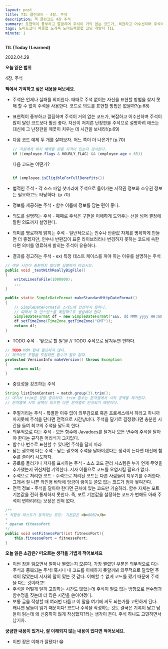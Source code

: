 ```yaml
---
layout: post
title: TIL 클린코드 - 4장. 주석
description: 책 클린코드 4장 주석
summary: 표현력이 풍부하고 깔끔하며 주석이 거의 없는 코드가, 복잡하고 어수선하며 주석이 많이 달린 코드보다 훨신 좋다.
tags: 노마드코더 북클럽 노개북 노마드북클럽 코딩 개발자 TIL
minute: 1
---
```


**TIL (Today I Learned)**

2022.04.29

**오늘 읽은 범위**

4장. 주석

**책에서 기억하고 싶은 내용을 써보세요.**

- 주석은 언제나 실패를 의미한다. 때때로 주석 없이는 자신을 표현할 방법을 찾지 못해 할 수 없이 주석을 사용한다. 코드로 의도를 표현할 방법은 없을까?(p.68)
- 표현력이 풍부하고 깔끔하며 주석이 거의 없는 코드가, 복잡하고 어수선하며 주석이 많이 달린 코드보다 훨신 좋다. 자신이 저지른 난장판을 주석으로 설명하려 애쓰는 대신에 그 난장판을 깨끗이 치우는 데 시간을 보내라!(p.69)
- 다음 코드 예제 두 개를 살펴보자. 어느 쪽이 더 나은가? (p.70)

  ```java
  // 직원에게 복지 혜택을 받을 자격이 있는지 검사한다.
  if ((employee.flags & HOURLY_FLAG) && (employee.age > 65))
  ```

  다음 코드는 어떤가?

  ```java

  if (employee.isEligibleForFullBenefits())
  ```

- 법적인 주석 - 각 소스 파일 첫머리에 주석으로 들어가는 저작권 정보와 소유권 정보는 필요하고도 타당하다. (p.70)
- 정보를 제공하는 주석 - 함수 이름에 정보를 담는 편이 좋다.
- 의도를 설명하는 주석 - 때때로 주석은 구현을 이해하게 도와주는 선을 넘어 결정에 깔린 의도까지 설명한다.
- 의미를 명료하게 밝히는 주석 - 일반적으로는 인수나 반환값 자체를 명확하게 만들면 더 좋겠지만, 인수나 반환값이 표준 라이브러리나 변경하지 못하는 코드에 속한다면 의미를 명료하게 밝히는 주석이 유용하다.
- 결과를 경고하는 주석 - ex) 특정 테스트 케이스를 꺼야 하는 이유를 설명하는 주석

```java
// 여유 시간이 충분하지 않다면 실행하지 마십시오.
public void _testWithReallyBigFile()
{
	writeLinesToFile(1000000);
	...
}

public static SimpleDateFormat makeStandardHttpDateFormat()
{
	// SimpleDateFormat은 스레드에 안전하지 못하다.
	// 따라서 각 인스턴스를 독립적으로 생성해야 한다.
	SimpleDateFormat df = new SimpleDateFormat("EEE, dd MMM yyyy HH:mm:ss z");
	df.setTimeZone(TimeZone.getTimeZone("GMT"));
	return df;
}
```

- TODO 주석 - ‘앞으로 할 일'을 // TODO 주석으로 남겨두면 편하다.

```java
// TODO-MdM 현재 필요하지 않다.
// 체크아웃 모델을 도입하면 함수가 필요 없다.
protected VersionInfo makeVersion() throws Exception
{
	return null;
}
```

- 중요성을 강조하는 주석

```java
String listItemContent = match.group(3).trim();
// 여기서 trim은 정말 중요하다. trim 함수는 문자열에서 시작 공백을 제거한다.
// 문자열에 시작 공백이 있으면 다른 문자열로 인식되기 때문이다.
```

- 주절거리는 주석 - 특별한 이유 없이 의무감으로 혹은 프로세스에서 하라고 하니까 마지못해 주석을 단다면 전적으로 시간낭비다. 주석을 달기로 결정했다면 충분한 시간을 들여 최고의 주석을 달도록 한다.
- 의무적으로 다는 주석 - 모든 함수에 Javadocs를 달거나 모든 변수에 주석을 달아야 한다는 규칙은 어리석기 그지없다.
- 함수나 변수로 표현할 수 있다면 주석을 달지 마라
- 닫는 괄호에 다는 주석 - 닫는 괄호에 주석을 달아야겠다는 생각이 든다면 대신에 함수를 줄이려 시도하자.
- 공로를 돌리거나 저자를 표시하는 주석 - 소스 코드 관리 시스템은 누가 언제 무엇을 추가했는지 귀신처럼 기억한다. 저자 이름으로 코드를 오염시킬 필요가 없다.
- 주석으로 처리한 코드 - 주석으로 처리된 코드는 다른 사람들이 지우기를 주저한다. 그래서 질 나쁜 와인병 바닥에 앙금이 쌓이듯 쓸모 없는 코드가 점차 쌓여간다.
- 전역 정보 - 주석을 달아야 한다면 근처에 있는 코드만 기술하라. 함수 자체는 포트 기본값을 전혀 통제하지 못한다. 즉, 포트 기본값을 설정하는 코드가 변해도 아래 주석이 변하리라는 보장은 전혀 없다.

```java
/**
* 적합성 테스트가 동작하는 포트: 기본값은 <b>8082</b>
*
* @param fitnessPort
*/
public void setFitnessPort(int fitnessPort){
	this.fitnessePort = fitnessePort;
}
```

**오늘 읽은 소감은? 떠오르는 생각을 가볍게 적어보세요**

- 이번 장을 읽으면서 얼마나 찔렸는지 모른다. 가장 찔렸던 부분은 의무적으로 다는 주석과 중복되는 주석! 혹시나 내 코드를 이해하지 못할까봐 의무적으로 달았던 주석이 많았는데 저자의 말이 맞는 것 같다. 이해할 수 없게 코드를 짰기 때문에 주석을 다는 것이라고!
- 주석을 어떻게 달까 고민하는 시간도 많았는데 주석이 필요 없는 방향으로 변수명과 함수명을 짓는데 더 많은 시간을 쏟아야겠다.
- 보통 글을 작성할 때 여러번 다듬고 이 말을 여기에 써도 되는가를 고민하게 된다. 왜냐면 남들이 읽기 때문이다! 코드나 주석을 작성하는 것도 결국은 기록이 남고 남들이 읽는데 왜 신중하지 않게 작성했지?라는 생각이 든다. 주석 하나도 고민하면서 남기자.

**궁금한 내용이 있거나, 잘 이해되지 않는 내용이 있다면 적어보세요.**

- 이번 장은 이해가 잘됐다! 😁
